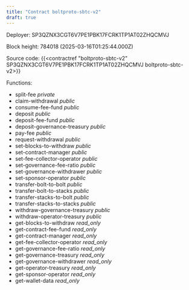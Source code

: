 ```yaml
---
title: "Contract boltproto-sbtc-v2"
draft: true
---
```

Deployer: SP3QZNX3CGT6V7PE1PBK17FCRK1TP1AT02ZHQCMVJ


 



Block height: 784018 (2025-03-16T01:25:44.000Z)

Source code: {{<contractref "boltproto-sbtc-v2" SP3QZNX3CGT6V7PE1PBK17FCRK1TP1AT02ZHQCMVJ boltproto-sbtc-v2>}}

Functions:

* split-fee _private_
* claim-withdrawal _public_
* consume-fee-fund _public_
* deposit _public_
* deposit-fee-fund _public_
* deposit-governance-treasury _public_
* pay-fee _public_
* request-withdrawal _public_
* set-blocks-to-withdraw _public_
* set-contract-manager _public_
* set-fee-collector-operator _public_
* set-governance-fee-ratio _public_
* set-governance-withdrawer _public_
* set-sponsor-operator _public_
* transfer-bolt-to-bolt _public_
* transfer-bolt-to-stacks _public_
* transfer-stacks-to-bolt _public_
* transfer-stacks-to-stacks _public_
* withdraw-governance-treasury _public_
* withdraw-operator-treasury _public_
* get-blocks-to-withdraw _read_only_
* get-contract-fee-fund _read_only_
* get-contract-manager _read_only_
* get-fee-collector-operator _read_only_
* get-governance-fee-ratio _read_only_
* get-governance-treasury _read_only_
* get-governance-withdrawer _read_only_
* get-operator-treasury _read_only_
* get-sponsor-operator _read_only_
* get-wallet-data _read_only_
